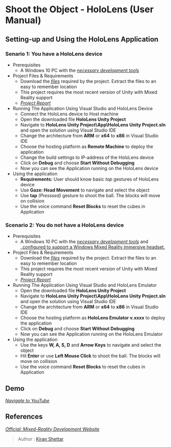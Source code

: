 # Shoot the Object - HoloLens (User Manual)

## Setting-up and Using the HoloLens Application 

### Senario 1: You have a HoloLens device
- Prerequisites
  - A Windows 10 PC with the _[necessary development tools](https://developer.microsoft.com/en-us/windows/mixed-reality/install_the_tools)_
- Project Files & Requirements
  - Download the _[files](https://github.com/kcshettar/cg2f2017/tree/master/Project/Source%20Code)_ required by the project. Extract the files to an easy to remember location
  - This project requires the most recent version of Unity with Mixed Reality support
  - _[Project Report](https://github.com/kcshettar/cg2f2017/tree/master/Project/Report)_
- Running The Application Using Visual Studio and HoloLens Device
  - Connect the HoloLens device to Host machine 
  - Open the downloaded file **HoloLens Unity Project**
  - Navigate to **HoloLens Unity Project\App\HoloLens Unity Project.sln** and open the solution using Visual Studio IDE
  - Change the architecture from **ARM** or **x64** to **x86** in Visual Studio IDE
  - Choose the hosting platform as **Remote Machine** to deploy the application
  - Change the build settings to IP-address of the HoloLens device
  - Click on **Debug** and choose **Start Without Debugging** 
  - Now you can see the Application running on the HoloLens device 
- Using the application
  - **Requirements:** User should know basic *tap* gestures of HoloLens device
  - Use **Gaze: Head Movement** to navigate and select the object
  - Use **tap** *(Presssed)* gesture to shoot the ball. The blocks will move on collision
  - Use the voice command **Reset Blocks** to reset the cubes in Application

### Scenario 2: You do not have a HoloLens device
- Prerequisites
  - A Windows 10 PC with the _[necessary development tools](https://developer.microsoft.com/en-us/windows/mixed-reality/install_the_tools)_ and _[configured to support a Windows Mixed Reality immersive headset.](https://developer.microsoft.com/en-us/windows/mixed-reality/immersive_headset_setup)
- Project Files & Requirements
  - Download the _[files](https://github.com/kcshettar/cg2f2017/tree/master/Project/Source%20Code)_ required by the project. Extract the files to an easy to remember location
  - This project requires the most recent version of Unity with Mixed Reality support
  - _[Project Report](https://github.com/kcshettar/cg2f2017/tree/master/Project/Report)_
- Running The Application Using Visual Studio and HoloLens Emulator
  - Open the downloaded file **HoloLens Unity Project**
  - Navigate to **HoloLens Unity Project\App\HoloLens Unity Project.sln** and open the solution using Visual Studio IDE
  - Change the architecture from **ARM** or **x64** to **x86** in Visual Studio IDE
  - Choose the hosting platform as **HoloLens Emulator v.xxxx** to deploy the application
  - Click on **Debug** and choose **Start Without Debugging** 
  - Now you can see the Application running on the HoloLens Emulator
- Using the application
  - Use the keys **W, A, S, D** and **Arrow Keys** to navigate and select the object
  - Hit **Enter** or use **Left Mouse Click** to shoot the ball. The blocks will move on collision
  - Use the voice command **Reset Blocks** to reset the cubes in Application

## Demo
_[Navigate to YouTube]()_

## References
_[Official: Mixed-Reality Development Website](https://developer.microsoft.com/en-us/windows/mixed-reality/development)_

> Author : [Kiran Shettar](https://www.cs.uml.edu/~kshettar)